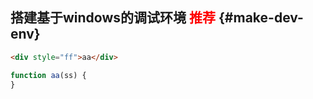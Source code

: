 
## 搭建基于windows的调试环境 <font color=red>推荐</font> {#make-dev-env}

``` html
<div style="ff">aa</div>

```

``` js
function aa(ss) {
}

```
